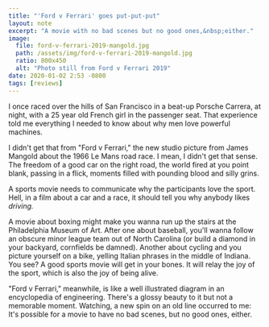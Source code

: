 ```yaml
---
title: "'Ford v Ferrari' goes put-put-put"
layout: note
excerpt: "A movie with no bad scenes but no good ones,&nbsp;either."
image:
  file: ford-v-ferrari-2019-mangold.jpg
  path: /assets/img/ford-v-ferrari-2019-mangold.jpg
  ratio: 800x450
  alt: "Photo still from Ford v Ferrari 2019"
date: 2020-01-02 2:53 -0800
tags: [reviews]
---
```


I once raced over the hills of San Francisco in a beat-up Porsche Carrera, at night, with a 25 year old French girl in the passenger seat. That experience told me everything I needed to know about why men love powerful machines.

I didn't get that from "Ford v Ferrari," the new studio picture from James Mangold about the 1966 Le Mans road race. I mean, I didn't get that sense. The freedom of a good car on the right road, the world fired at you point blank, passing in a flick, moments filled with pounding blood and silly grins.

A sports movie needs to communicate why the participants love the sport. Hell, in a film about a car and a race, it should tell you why anybody likes _driving._

A movie about boxing might make you wanna run up the stairs at the Philadelphia Museum of Art. After one about baseball, you'll wanna follow an obscure minor league team out of North Carolina (or build a diamond in your backyard, cornfields be damned). Another about cycling and you picture yourself on a bike, yelling Italian phrases in the middle of Indiana. You see? A good sports movie will get in your bones. It will relay the joy of the sport, which is also the joy of being alive.

"Ford v Ferrari," meanwhile, is like a well illustrated diagram in an encyclopedia of engineering. There's a glossy beauty to it but not a memorable moment. Watching, a new spin on an old line occurred to me: It's possible for a movie to have no bad scenes, but no good ones, either.
